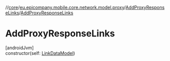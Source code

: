 //[core](../../../index.md)/[eu.epicompany.mobile.core.network.model.proxy](../index.md)/[AddProxyResponseLinks](index.md)/[AddProxyResponseLinks](-add-proxy-response-links.md)

# AddProxyResponseLinks

[androidJvm]\
constructor(self: [LinkDataModel](../../eu.epicompany.mobile.core.network.hypermedia/-link-data-model/index.md))
